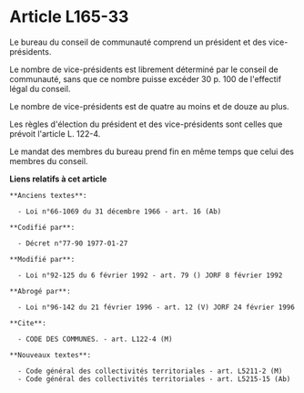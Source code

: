 # Article L165-33

Le bureau du conseil de communauté comprend un président et des vice-présidents.

Le nombre de vice-présidents est librement déterminé par le conseil de communauté, sans que ce nombre puisse excéder 30 p.
100 de l'effectif légal du conseil.

Le nombre de vice-présidents est de quatre au moins et de douze au plus.

Les règles d'élection du président et des vice-présidents sont celles que prévoit l'article L. 122-4.

Le mandat des membres du bureau prend fin en même temps que celui des membres du conseil.

**Liens relatifs à cet article**

	**Anciens textes**:

	  - Loi n°66-1069 du 31 décembre 1966 - art. 16 (Ab)

	**Codifié par**:

	  - Décret n°77-90 1977-01-27

	**Modifié par**:

	  - Loi n°92-125 du 6 février 1992 - art. 79 () JORF 8 février 1992

	**Abrogé par**:

	  - Loi n°96-142 du 21 février 1996 - art. 12 (V) JORF 24 février 1996

	**Cite**:

	  - CODE DES COMMUNES. - art. L122-4 (M)

	**Nouveaux textes**:

	  - Code général des collectivités territoriales - art. L5211-2 (M)
	  - Code général des collectivités territoriales - art. L5215-15 (Ab)

